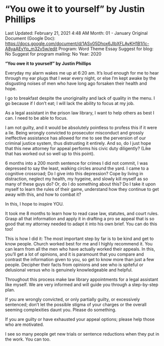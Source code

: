 # “You owe it to yourself” by Justin Phillips

Last Updated: February 21, 2021 4:48 AM
Month: 01 - January
Original Document (Google Doc): https://docs.google.com/document/d/1ASv05Dhox6JIbXFLAyKH1B1i1c-A8yaAEyYp_m32v5w/edit
Program: Word Theme Essay
Suggest for blog: No
Suggest for program mailing: No
Year: 2020

**“You owe it to yourself” by Justin Phillips**

Everyday my alarm wakes me up at 6:20 am. It’s loud enough for me to hear through my ear plugs that I wear every night, or else I’m kept awake by the disgusting noises of men who have long ago forsaken their health and hope.

I go to breakfast despite the unoriginality and lack of quality in the menu. I go because if I don’t eat; I will lack the ability to focus at my job.

As a legal assistant in the prison law library, I want to help others as best I can. I need to be able to focus.

I am not guilty, and it would be absolutely pointless to profess this if it were a lie. Being wrongly convicted to prosecutor misconduct and grossly ineffective assistance has allowed for me to see the perversion of our criminal justice system, thus distrusting it entirely. And so, do I just hope that this new attorney for appeal performs his civic duty diligently? (Like that has worked out so well up to this point).

6 months into a 200 month sentence for crimes I did not commit, I was depressed to say the least, walking circles around the yard. I came to a cognitive crossroad; Do I give into this depression? Cope by living in distraction, neglect my health, my hygeine, and slowly kill myself as so many of these guys do? Or, do I do something about this? Do I take it upon myself to learn the rules of their game, understand how they continue to get away with this, and how to combat it?

In this, I hope to inspire YOU.

It took me 8 months to learn how to read case law, statutes, and court rules. Grasp all that information and apply it in drafting a pro se appeal that is so good that my attorney needed to adapt it into his own brief. You can do this too!

This is how I did it: The most important step by far is to be kind and get to know people. Church worked best for me and I highly recommend it. You can learn from all the men who have actually worked their appeals. In this, you’ll get a lot of opinions, and it is paramount that you compare and contrast the information given to you, so get to know more than just a few people. Decipher their facts from opinions and see who is spiteful or delusional versus who is genuinely knowledgeable and helpful.

Throughout this process make law library appointments for a legal assistant like myself. We are very informed and will guide you through a step-by-step plan.

If you are wrongly convicted, or only partially guilty, or excessively sentenced; don’t let the possible stigma of your charges or the overall seeming complexities daunt you. Please do something.

If you are guilty or have exhausted your appeal options; please help those who are motivated.

I see so many people get new trials or sentence reductions when they put in the work. You can too.